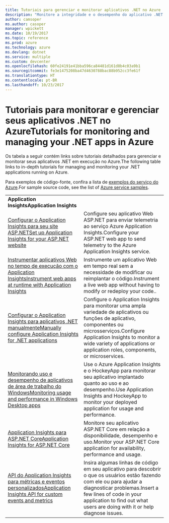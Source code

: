 ```yaml
---
title: Tutoriais para gerenciar e monitorar aplicativos .NET no Azure
description: "Monitore a integridade e o desempenho do aplicativo .NET em execução no Azure e instrumente a telemetria para salvar informações sobre como as pessoas usam o seu aplicativo."
author: camsoper
ms.author: casoper
manager: wpickett
ms.date: 10/19/2017
ms.topic: reference
ms.prod: azure
ms.technology: azure
ms.devlang: dotnet
ms.service: multiple
ms.custom: devcenter
ms.openlocfilehash: 60fe24191e41bba596ca84481d161d8b4c03a9b1
ms.sourcegitcommit: fe3e1475208ba47d4630788bac88b952cc3fe61f
ms.translationtype: HT
ms.contentlocale: pt-BR
ms.lasthandoff: 10/23/2017
---
```

# <a name="tutorials-for-monitoring-and-managing-your-net-apps-in-azure"></a><span data-ttu-id="b0a4f-103">Tutoriais para monitorar e gerenciar seus aplicativos .NET no Azure</span><span class="sxs-lookup"><span data-stu-id="b0a4f-103">Tutorials for monitoring and managing your .NET apps in Azure</span></span>

<span data-ttu-id="b0a4f-104">Os tabela a seguir contém links sobre tutoriais detalhados para gerenciar e monitorar seus aplicativos .NET em execução no Azure.</span><span class="sxs-lookup"><span data-stu-id="b0a4f-104">The following table links to in-depth tutorials for managing and monitoring your .NET applications running on Azure.</span></span> 

<span data-ttu-id="b0a4f-105">Para exemplos de código-fonte, confira a lista de [exemplos do serviço do Azure](https://azure.microsoft.com/resources/samples/?platform=dotnet).</span><span class="sxs-lookup"><span data-stu-id="b0a4f-105">For sample source code, see the list of [Azure service samples](https://azure.microsoft.com/resources/samples/?platform=dotnet).</span></span>

| | |
|---|---|
| <span data-ttu-id="b0a4f-106">**Application Insights**</span><span class="sxs-lookup"><span data-stu-id="b0a4f-106">**Application Insights**</span></span> ||
| <span data-ttu-id="b0a4f-107">[Configurar o Application Insights para seu site ASP.NET][1]</span><span class="sxs-lookup"><span data-stu-id="b0a4f-107">[Set up Application Insights for your ASP.NET website][1]</span></span> | <span data-ttu-id="b0a4f-108">Configure seu aplicativo Web ASP.NET para enviar telemetria ao serviço Azure Application Insights.</span><span class="sxs-lookup"><span data-stu-id="b0a4f-108">Configure your ASP.NET web app to send telemetry to the Azure Application Insights service.</span></span> | 
| <span data-ttu-id="b0a4f-109">[Instrumentar aplicativos Web no tempo de execução com o Application Insights][2]</span><span class="sxs-lookup"><span data-stu-id="b0a4f-109">[Instrument web apps at runtime with Application Insights][2]</span></span> | <span data-ttu-id="b0a4f-110">Instrumente um aplicativo Web em tempo real sem a necessidade de modificar ou reimplantar o código.</span><span class="sxs-lookup"><span data-stu-id="b0a4f-110">Instrument a live web app without having to modify or redeploy your code..</span></span> | 
| <span data-ttu-id="b0a4f-111">[Configurar o Application Insights para aplicativos .NET manualmente][3]</span><span class="sxs-lookup"><span data-stu-id="b0a4f-111">[Manually configure Application Insights for .NET applications][3]</span></span> | <span data-ttu-id="b0a4f-112">Configure o Application Insights para monitorar uma ampla variedade de aplicativos ou funções de aplicativo, componentes ou microsserviços.</span><span class="sxs-lookup"><span data-stu-id="b0a4f-112">Configure Application Insights to monitor a wide variety of applications or application roles, components, or microservices.</span></span> | 
| <span data-ttu-id="b0a4f-113">[Monitorando uso e desempenho de aplicativos de área de trabalho do Windows][4]</span><span class="sxs-lookup"><span data-stu-id="b0a4f-113">[Monitoring usage and performance in Windows Desktop apps][4]</span></span> | <span data-ttu-id="b0a4f-114">Use o Azure Application Insights e o HockeyApp para monitorar seu aplicativo implantado quanto ao uso e ao desempenho.</span><span class="sxs-lookup"><span data-stu-id="b0a4f-114">Use Application Insights and HockeyApp to monitor your deployed application for usage and performance.</span></span> | 
| <span data-ttu-id="b0a4f-115">[Application Insights para ASP.NET Core][5]</span><span class="sxs-lookup"><span data-stu-id="b0a4f-115">[Application Insights for ASP.NET Core][5]</span></span> | <span data-ttu-id="b0a4f-116">Monitore seu aplicativo ASP.NET Core em relação a disponibilidade, desempenho e uso.</span><span class="sxs-lookup"><span data-stu-id="b0a4f-116">Monitor your ASP.NET Core application for availability, performance and usage.</span></span> | 
| <span data-ttu-id="b0a4f-117">[API do Application Insights para métricas e eventos personalizados][6]</span><span class="sxs-lookup"><span data-stu-id="b0a4f-117">[Application Insights API for custom events and metrics][6]</span></span> | <span data-ttu-id="b0a4f-118">Insira algumas linhas de código em seu aplicativo para descobrir o que os usuários estão fazendo com ele ou para ajudar a diagnosticar problemas.</span><span class="sxs-lookup"><span data-stu-id="b0a4f-118">Insert a few lines of code in your application to find out what users are doing with it or help diagnose issues.</span></span> | 


[1]: /azure/application-insights/app-insights-asp-net
[2]: /azure/application-insights/app-insights-monitor-performance-live-website-now
[3]: /azure/application-insights/app-insights-windows-services
[4]: /azure/application-insights/app-insights-windows-desktop
[5]: /azure/application-insights/app-insights-asp-net-core
[6]: /azure/application-insights/app-insights-api-custom-events-metrics
